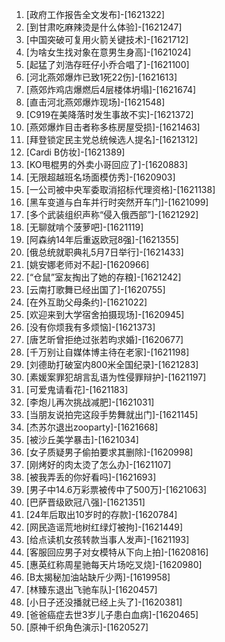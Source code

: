 
1. [政府工作报告全文发布]-[1621322]
1. [到甘肃吃麻辣烫是什么体验]-[1621247]
1. [中国突破可复用火箭关键技术]-[1621712]
1. [为啥女生找对象在意男生身高]-[1621024]
1. [起猛了刘浩存旺仔小乔合唱了]-[1621100]
1. [河北燕郊爆炸已致1死22伤]-[1621613]
1. [燕郊炸鸡店爆燃后4层楼体坍塌]-[1621674]
1. [直击河北燕郊爆炸现场]-[1621548]
1. [C919在美降落时发生事故不实]-[1621372]
1. [燕郊爆炸目击者称多栋房屋受损]-[1621463]
1. [拜登锁定民主党总统候选人提名]-[1621312]
1. [Cardi B仿妆]-[1621389]
1. [KO甩棍男的外卖小哥回应了]-[1620883]
1. [无限超越班名场面模仿秀]-[1620903]
1. [一公司被中央军委取消招标代理资格]-[1621138]
1. [黑车变道与白车并行时突然开车门]-[1621099]
1. [多个武装组织声称“侵入俄西部”]-[1621292]
1. [无聊就啃个菠萝吧]-[1621119]
1. [阿森纳14年后重返欧冠8强]-[1621355]
1. [俄总统就职典礼5月7日举行]-[1621433]
1. [姚安娜老师对不起]-[1620966]
1. [“仓鼠”室友掏出了她的存粮]-[1621242]
1. [云南打歌舞已经出国了]-[1620755]
1. [在外互助父母条约]-[1621022]
1. [欢迎来到大学宿舍拍摄现场]-[1620945]
1. [没有你烦我有多烦恼]-[1621373]
1. [唐艺昕曾拒绝过张若昀求婚]-[1620677]
1. [千万别让自媒体博主待在老家]-[1621198]
1. [刘德助打破室内800米全国纪录]-[1621283]
1. [素媛案罪犯胡言乱语为性侵罪辩护]-[1621197]
1. [可爱鬼请看花]-[1621183]
1. [李炮儿再次挑战减肥]-[1621031]
1. [当朋友说拍完这段手势舞就出门]-[1621145]
1. [杰苏尔退出zooparty]-[1621668]
1. [被沙丘美学暴击]-[1621034]
1. [女子质疑男子偷拍要求其删除]-[1620998]
1. [刚烤好的肉太烫了怎么办]-[1621107]
1. [被我弄丢的你好看吗]-[1621693]
1. [男子中14.6万彩票被传中了500万]-[1621063]
1. [巴萨晋级欧冠八强]-[1621351]
1. [24年后取出10岁时的存款]-[1620784]
1. [网民造谣荒地树红绿灯被拘]-[1621449]
1. [给点读机女孩转款当事人发声]-[1621193]
1. [客服回应男子对女模特从下向上拍]-[1620816]
1. [惠英红称周星驰每天片场吃叉烧]-[1620980]
1. [B太揭秘加油站缺斤少两]-[1619958]
1. [林臻东退出飞驰车队]-[1620457]
1. [小日子还没播就已经上头了]-[1620381]
1. [爸爸癌症去世3岁儿子患白血病]-[1620465]
1. [原神千织角色演示]-[1620527]